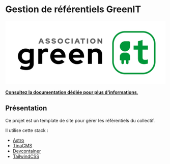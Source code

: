 # Gestion de référentiels GreenIT

![GreenIT](./src/assets/logo-asso.png)

[**Consultez la documentation dédiée pour plus d'informations**.](https://novagaia.github.io/2024-greenit-ref-rweb/)

## Présentation

Ce projet est un template de site pour gérer les référentiels du collectif.

Il utilise cette stack :

- [Astro](https://astro.build/)
- [TinaCMS](https://tinacms.org/)
- [Devcontainer](https://code.visualstudio.com/docs/remote/containers)
- [TailwindCSS](https://tailwindcss.com/)
